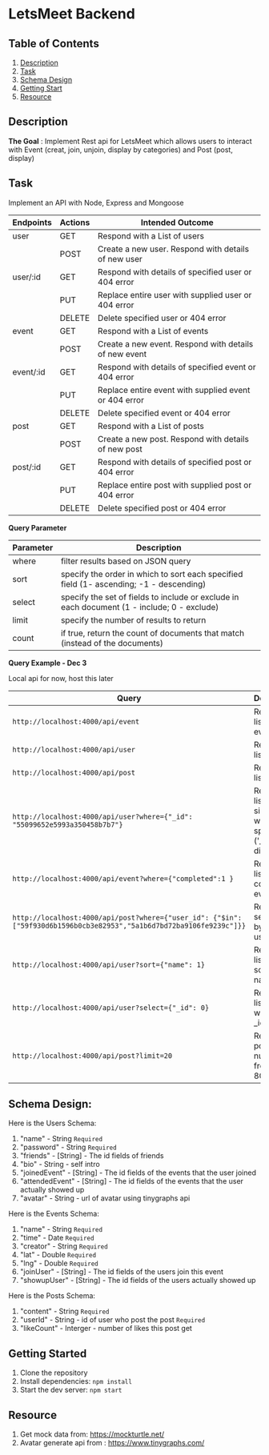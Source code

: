 # LetsMeet Backend

## Table of Contents
1. [Description](#description)
2. [Task](#task)
3. [Schema Design](#schema-design)
4. [Getting Start](#getting-started)
5. [Resource](#resource)

## Description

**The Goal** : Implement Rest api for LetsMeet which allows users to interact with Event (creat, join, unjoin, display by categories) and Post (post, display)

## Task

 Implement an API with Node, Express and Mongoose

| Endpoints | Actions | Intended Outcome                                      |
|---------- |---------|-------------------------------------------------------|
| user      | GET     | Respond with a List of users                          |
|           | POST    | Create a new user. Respond with details of new user   |
| user/:id  | GET     | Respond with details of specified user or 404 error   |
|           | PUT     | Replace entire user with supplied user or 404 error   |
|           | DELETE  | Delete specified user or 404 error                    |
| event     | GET     | Respond with a List of events                         |
|           | POST    | Create a new event. Respond with details of new event |
| event/:id | GET     | Respond with details of specified event or 404 error  |
|           | PUT     | Replace entire event with supplied event or 404 error |
|           | DELETE  | Delete specified event or 404 error                   |
| post      | GET     | Respond with a List of posts                          |
|           | POST    | Create a new post. Respond with details of new post   |
| post/:id  | GET     | Respond with details of specified post or 404 error   |
|           | PUT     | Replace entire post with supplied post or 404 error   |
|           | DELETE  | Delete specified post or 404 error                    |

**Query Parameter**

| Parameter | Description                                                                                 |
|----------|----------------------------------------------------------------------------------------------|
| where    | filter results based on JSON query                                                           |
| sort     | specify the order in which to sort each specified field  (1- ascending; -1 - descending)     |
| select   | specify the set of fields to include or exclude in each document  (1 - include; 0 - exclude) |
| limit    | specify the number of results to return                                                      |
| count    | if true, return the count of documents that match (instead of the documents)                 |

**Query Example - Dec 3**

Local api for now, host this later

| Query                                                                                | Description                                             |
|-----------------------------------------------------------------------------------------|---------------------------------------------------------|
| `http://localhost:4000/api/event`                          | Returns full list of  events                       |
| `http://localhost:4000/api/user`                          | Returns full list of users                       |
| `http://localhost:4000/api/post`                          | Returns full list of  posts                       |
| `http://localhost:4000/api/user?where={"_id": "55099652e5993a350458b7b7"}`         | Returns a list with a single user with the specified ID ('_id' will be different) |
| `http://localhost:4000/api/event?where={"completed":1 }`                          | Returns a list of completed events                     |
| `http://localhost:4000/api/post?where={"user_id": {"$in": ["59f930d6b1596b0cb3e82953","5a1b6d7bd72ba9106fe9239c"]}}` | Returns a set of posts by certain users                                 |
| `http://localhost:4000/api/user?sort={"name": 1}`                                  | Returns a list of users sorted by name                  |
| `http://localhost:4000/api/user?select={"_id": 0}`                                  | Returns a list of users without the _id field           |
| `http://localhost:4000/api/post?limit=20`                                   | Returns posts number from 61 to 80                            |

## Schema Design:

Here is the Users Schema:

1. "name" - String     `Required`
2. "password" - String    `Required`
3. "friends" - [String] - The id fields of friends
4. "bio" - String - self intro
5. "joinedEvent" - [String] - The id fields of the events that the user joined
6. "attendedEvent" - [String] - The id fields of the events that the user actually showed up
7. "avatar" - String - url of avatar using tinygraphs api


Here is the Events Schema:

1. "name" - String `Required`
2. "time" - Date `Required`
3. "creator" - String `Required`
4. "lat" - Double `Required`
5. "lng" - Double `Required`
6. "joinUser" - [String] - The id fields of the users join this event
7. "showupUser" - [String] - The id fields of the users actually showed up



Here is the Posts Schema:
1. "content" - String  `Required`
2. "userId" - String - id of user who post the post `Required`
3. "likeCount" - Interger - number of likes this post get

## Getting Started
1. Clone the repository
2. Install dependencies:
`npm install`
3. Start the dev server:
`npm start`

## Resource
1. Get mock data from: https://mockturtle.net/
2. Avatar generate api from : https://www.tinygraphs.com/